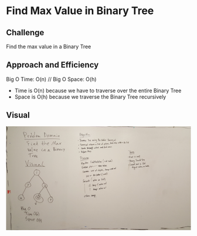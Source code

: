 # Find Max Value in Binary Tree
## Challenge
Find the max value in a Binary Tree

## Approach and Efficiency
Big O Time: O(n) // Big O Space: O(h)
- Time is O(n) because we have to traverse over the entire Binary Tree
- Space is O(h) because we traverse the Binary Tree recursively

## Visual
![Find Max Value](../../assets/FindMaxValue-Whiteboard.jpg)
